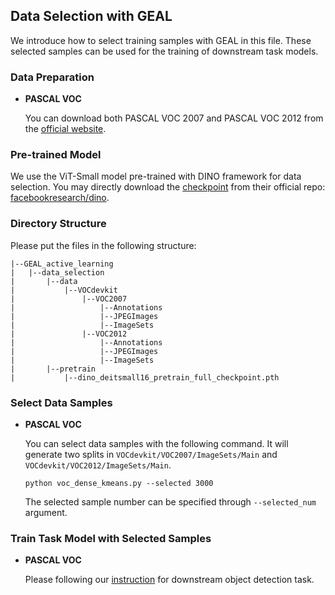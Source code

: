 ## Data Selection with GEAL

We introduce how to select training samples with GEAL in this file. These selected samples can be used for the training of downstream task models.

### Data Preparation

+ **PASCAL VOC**

  You can download both PASCAL VOC 2007 and PASCAL VOC 2012 from the [official website](http://host.robots.ox.ac.uk/pascal/VOC/index.html). 

### Pre-trained Model

We use the ViT-Small model pre-trained with DINO framework for data selection. You may directly download the [checkpoint](https://dl.fbaipublicfiles.com/dino/dino_deitsmall16_pretrain/dino_deitsmall16_pretrain_full_checkpoint.pth) from their official repo: [facebookresearch/dino](https://github.com/facebookresearch/dino).

### Directory Structure

Please put the files in the following structure:

```
|--GEAL_active_learning
|	|--data_selection
|		|--data
|			|--VOCdevkit
|				|--VOC2007
|					|--Annotations
|					|--JPEGImages
|					|--ImageSets
|				|--VOC2012
|					|--Annotations
|					|--JPEGImages
|					|--ImageSets
|		|--pretrain
|			|--dino_deitsmall16_pretrain_full_checkpoint.pth
```

### Select Data Samples

+ **PASCAL VOC**

  You can select data samples with the following command. It will generate two splits in `VOCdevkit/VOC2007/ImageSets/Main` and `VOCdevkit/VOC2012/ImageSets/Main`.

  ```
  python voc_dense_kmeans.py --selected 3000
  ```

  The selected sample number can be specified through `--selected_num`  argument. 

### Train Task Model with Selected Samples

+ **PASCAL VOC**

  Please following our [instruction](../downstream/detection/README.md) for downstream object detection task.

